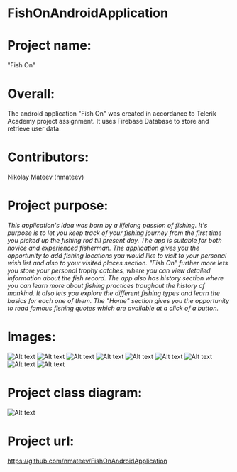 # FishOnAndroidApplication

**<h1>Project name:</h1>** "Fish On"

**<h1>Overall:</h1>**
 The android application "Fish On" was created in accordance to Telerik Academy project assignment. It  uses Firebase Database to store and retrieve user data. 

**<h1>Contributors:</h1>**
Nikolay Mateev (nmateev)

**<h1>Project purpose:</h1>**
*This  application's idea was born by a lifelong passion of fishing. It's purpose is to let you keep track of your fishing journey from the first time you picked up the fishing rod till present day. The app is suitable for both novice and experienced fisherman. The application gives you the opportunity to add fishing locations you would like to visit to your personal wish list and also to your visited places section. "Fish On" further more lets you store your personal trophy catches, where you can view detailed information about the fish record. The app also has history section where you can learn more about fishing practices troughout the history of mankind. It also lets you explore the different fishing types and learn the basics for each one of them. The "Home" section gives you the opportunity to read famous fishing quotes which are available at a click of a button.*

**<h1>Images: </h1>**

![Alt text](https://github.com/nmateev/FishOnAndroidApplication/blob/master/screenshots/applaunch.jpg)
![Alt text](https://github.com/nmateev/FishOnAndroidApplication/blob/master/screenshots/home.jpg)
![Alt text](https://github.com/nmateev/FishOnAndroidApplication/blob/master/screenshots/drawer.jpg)
![Alt text](https://github.com/nmateev/FishOnAndroidApplication/blob/master/screenshots/personalrecords.jpg)
![Alt text](https://github.com/nmateev/FishOnAndroidApplication/blob/master/screenshots/detailedcustomrecord.jpg)
![Alt text](https://github.com/nmateev/FishOnAndroidApplication/blob/master/screenshots/fishingtypes.jpg)
![Alt text](https://github.com/nmateev/FishOnAndroidApplication/blob/master/screenshots/history.jpg)
![Alt text](https://github.com/nmateev/FishOnAndroidApplication/blob/master/screenshots/visitedplaces.jpg)
![Alt text](https://github.com/nmateev/FishOnAndroidApplication/blob/master/screenshots/about.jpg)

**<h1>Project class diagram:</h1>**

![Alt text](https://github.com/nmateev/FishOnAndroidApplication/blob/master/FishOnAppClassDiagram.jpg)

**<h1>Project url:</h1>** https://github.com/nmateev/FishOnAndroidApplication
